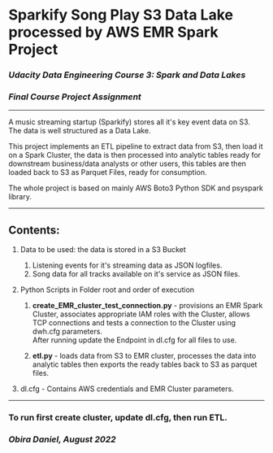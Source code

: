 # Sparkify Song Play S3 Data Lake processed by AWS EMR Spark Project

### ***Udacity Data Engineering Course 3: Spark and Data Lakes***
### ***Final Course Project Assignment***

***
A music streaming startup (Sparkify) stores all it's key event data on S3.
The data is well structured as a Data Lake.

This project implements an ETL pipeline to extract data from S3, then load it on a Spark Cluster, the data is then processed into analytic tables ready for downstream business/data analysts or other users, this tables are then loaded back to S3 as Parquet Files, ready for consumption.

The whole project is based on mainly AWS Boto3 Python SDK and psyspark library.
***
## Contents: 
1. Data to be used: the data is stored in a S3 Bucket
    1. Listening events for it's streaming data as JSON logfiles.
    2. Song data for all tracks available on it's service as JSON files. 
    
2. Python Scripts in Folder root and order of execution
    1. **create_EMR_cluster_test_connection.py** - provisions an EMR Spark Cluster, associates appropriate IAM roles with the Cluster, allows TCP connections and tests a connection to the Cluster using dwh.cfg parameters.<br>
    After running update the Endpoint in dl.cfg for all files to use.

    2. **etl.py** - loads data from S3 to EMR cluster, processes the data into analytic tables then exports the ready tables back to S3 as parquet files.

3. dl.cfg - Contains AWS credentials and EMR Cluster parameters.

***
### To run first create cluster, update dl.cfg, then run ETL.



### ***Obira Daniel, August 2022***
